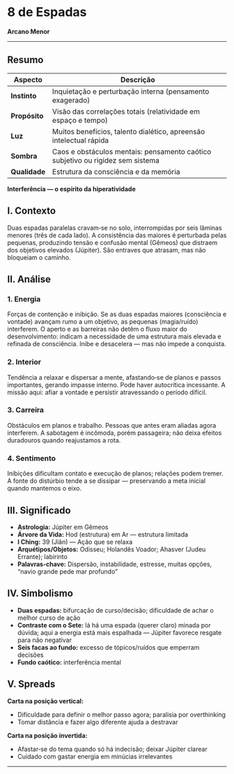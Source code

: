 # 8 de Espadas

**Arcano Menor**

---

## **Resumo**

| **Aspecto** | **Descrição** |
|-------------|---------------|
| **Instinto** | Inquietação e perturbação interna (pensamento exagerado) |
| **Propósito** | Visão das correlações totais (relatividade em espaço e tempo) |
| **Luz** | Muitos benefícios, talento dialético, apreensão intelectual rápida |
| **Sombra** | Caos e obstáculos mentais: pensamento caótico subjetivo ou rigidez sem sistema |
| **Qualidade** | Estrutura da consciência e da memória |

**Interferência — o espírito da hiperatividade**

## **I. Contexto**

Duas espadas paralelas cravam‑se no solo, interrompidas por seis lâminas menores (três de cada lado). A consistência das maiores é perturbada pelas pequenas, produzindo tensão e confusão mental (Gêmeos) que distraem dos objetivos elevados (Júpiter). São entraves que atrasam, mas não bloqueiam o caminho.

## **II. Análise**

### **1. Energia**

Forças de contenção e inibição. Se as duas espadas maiores (consciência e vontade) avançam rumo a um objetivo, as pequenas (magia/ruído) interferem. O aperto e as barreiras não detêm o fluxo maior do desenvolvimento: indicam a necessidade de uma estrutura mais elevada e refinada de consciência. Inibe e desacelera — mas não impede a conquista.

### **2. Interior**

Tendência a relaxar e dispersar a mente, afastando‑se de planos e passos importantes, gerando impasse interno. Pode haver autocrítica incessante. A missão aqui: afiar a vontade e persistir atravessando o período difícil.

### **3. Carreira**

Obstáculos em planos e trabalho. Pessoas que antes eram aliadas agora interferem. A sabotagem é incômoda, porém passageira; não deixa efeitos duradouros quando reajustamos a rota.

### **4. Sentimento**

Inibições dificultam contato e execução de planos; relações podem tremer. A fonte do distúrbio tende a se dissipar — preservando a meta inicial quando mantemos o eixo.

## **III. Significado**

- **Astrologia:** Júpiter em Gêmeos
- **Árvore da Vida:** Hod (estrutura) em Ar — estrutura limitada
- **I Ching:** 39 (Jiǎn) — Ação que se relaxa
- **Arquétipos/Objetos:** Odisseu; Holandês Voador; Ahasver (Judeu Errante); labirinto
- **Palavras‑chave:** Dispersão, instabilidade, estresse, muitas opções, “navio grande pede mar profundo”

## **IV. Simbolismo**

- **Duas espadas:** bifurcação de curso/decisão; dificuldade de achar o melhor curso de ação
- **Contraste com o Sete:** lá há uma espada (querer claro) minada por dúvida; aqui a energia está mais espalhada — Júpiter favorece resgate para não negativar
- **Seis facas ao fundo:** excesso de tópicos/ruídos que emperram decisões
- **Fundo caótico:** interferência mental

## **V. Spreads**

**Carta na posição vertical:**

- Dificuldade para definir o melhor passo agora; paralisia por overthinking
- Tomar distância e fazer algo diferente ajuda a destravar

**Carta na posição invertida:**

- Afastar‑se do tema quando só há indecisão; deixar Júpiter clarear
- Cuidado com gastar energia em minúcias irrelevantes

---



